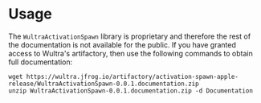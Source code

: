 # Usage

The `WultraActivationSpawn` library is proprietary and therefore the rest of the documentation is not available for the public. If you have granted access to Wultra's artifactory, then use the following commands to obtain full documentation:

```
wget https://wultra.jfrog.io/artifactory/activation-spawn-apple-release/WultraActivationSpawn-0.0.1.documentation.zip
unzip WultraActivationSpawn-0.0.1.documentation.zip -d Documentation
```